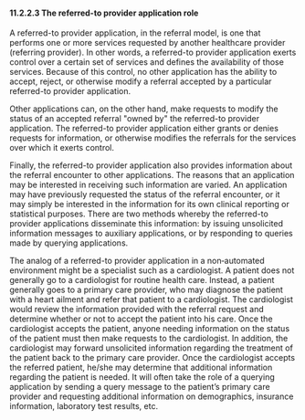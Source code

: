 #### 11.2.2.3 The referred-to provider application role

A referred-to provider application, in the referral model, is one that performs one or more services requested by another healthcare provider (referring provider). In other words, a referred-to provider application exerts control over a certain set of services and defines the availability of those services. Because of this control, no other application has the ability to accept, reject, or otherwise modify a referral accepted by a particular referred-to provider application.

Other applications can, on the other hand, make requests to modify the status of an accepted referral "owned by" the referred-to provider application. The referred-to provider application either grants or denies requests for information, or otherwise modifies the referrals for the services over which it exerts control.

Finally, the referred-to provider application also provides information about the referral encounter to other applications. The reasons that an application may be interested in receiving such information are varied. An application may have previously requested the status of the referral encounter, or it may simply be interested in the information for its own clinical reporting or statistical purposes. There are two methods whereby the referred-to provider applications disseminate this information: by issuing unsolicited information messages to auxiliary applications, or by responding to queries made by querying applications.

The analog of a referred-to provider application in a non‑automated environment might be a specialist such as a cardiologist. A patient does not generally go to a cardiologist for routine health care. Instead, a patient generally goes to a primary care provider, who may diagnose the patient with a heart ailment and refer that patient to a cardiologist. The cardiologist would review the information provided with the referral request and determine whether or not to accept the patient into his care. Once the cardiologist accepts the patient, anyone needing information on the status of the patient must then make requests to the cardiologist. In addition, the cardiologist may forward unsolicited information regarding the treatment of the patient back to the primary care provider. Once the cardiologist accepts the referred patient, he/she may determine that additional information regarding the patient is needed. It will often take the role of a querying application by sending a query message to the patient’s primary care provider and requesting additional information on demographics, insurance information, laboratory test results, etc.
